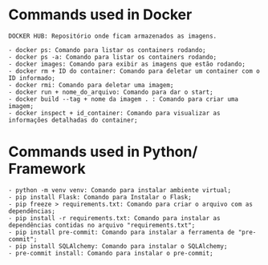 # Commands used in Docker
    DOCKER HUB: Repositório onde ficam armazenados as imagens.

    - docker ps: Comando para listar os containers rodando;
    - docker ps -a: Comando para listar os containers rodando;
    - docker images: Comando para exibir as imagens que estão rodando;
    - docker rm + ID do container: Comando para deletar um container com o ID informado;
    - docker rmi: Comando para deletar uma imagem;
    - docker run + nome_do_arquivo: Comando para dar o start;
    - docker build --tag + nome da imagem . : Comando para criar uma imagem;
    - docker inspect + id_container: Comando para visualizar as informações detalhadas do container;

# Commands used in Python/ Framework
    - python -m venv venv: Comando para instalar ambiente virtual;
    - pip install Flask: Comando para Instalar o Flask;
    - pip freeze > requirements.txt: Comando para criar o arquivo com as dependências;
    - pip install -r requirements.txt: Comando para instalar as dependências contidas no arquivo "requirements.txt";
    - pip install pre-commit: Comando para instalar a ferramenta de "pre-commit";
    - pip install SQLAlchemy: Comando para instalar o SQLAlchemy;
    - pre-commit install: Comando para instalar o pre-commit;
